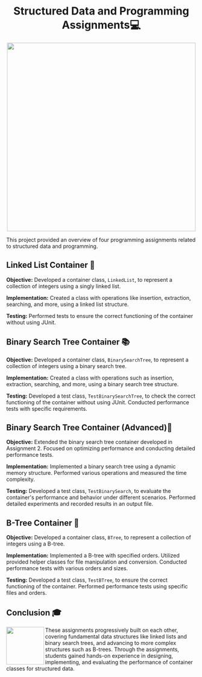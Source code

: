 <h1 align="center">Structured Data and Programming Assignments💻</h1>
<p align="center">
  <img width="500px" src="https://github.com/AlejandroDavidArzolaSaavedra/Data-Structures/assets/90756437/1642c491-d7bc-4fdb-ac29-f42f3287b72c">
</p>
This project provided an overview of four programming assignments related to structured data and programming.


## Linked List Container 📝

**Objective:** Developed a container class, `LinkedList`, to represent a collection of integers using a singly linked list.

**Implementation:** Created a class with operations like insertion, extraction, searching, and more, using a linked list structure.

**Testing:** Performed tests to ensure the correct functioning of the container without using JUnit.

## Binary Search Tree Container 📚

**Objective:** Developed a container class, `BinarySearchTree`, to represent a collection of integers using a binary search tree.

**Implementation:** Created a class with operations such as insertion, extraction, searching, and more, using a binary search tree structure.

**Testing:** Developed a test class, `TestBinarySearchTree`, to check the correct functioning of the container without using JUnit. Conducted performance tests with specific requirements.

## Binary Search Tree Container (Advanced)🔄

**Objective:** Extended the binary search tree container developed in Assignment 2. Focused on optimizing performance and conducting detailed performance tests.

**Implementation:** Implemented a binary search tree using a dynamic memory structure. Performed various operations and measured the time complexity.

**Testing:** Developed a test class, `TestBinarySearch`, to evaluate the container's performance and behavior under different scenarios. Performed detailed experiments and recorded results in an output file.

## B-Tree Container 🌳

**Objective:** Developed a container class, `BTree`, to represent a collection of integers using a B-tree.

**Implementation:** Implemented a B-tree with specified orders. Utilized provided helper classes for file manipulation and conversion. Conducted performance tests with various orders and sizes.

**Testing:** Developed a test class, `TestBTree`, to ensure the correct functioning of the container. Performed performance tests using specific files and orders.

## Conclusion 🎓

<img align="left" width="100" height="100" src="https://github.com/AlejandroDavidArzolaSaavedra/Kata-Working-With-Sqlite/assets/90756437/f83020eb-76e4-4224-87e4-ae2a2d370b05g">
These assignments progressively built on each other, covering fundamental data structures like linked lists and binary search trees, and advancing to more complex structures such as B-trees. Through the assignments, students gained hands-on experience in designing, implementing, and evaluating the performance of container classes for structured data.
